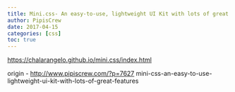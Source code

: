 ```yaml
---
title: Mini.css- An easy-to-use, lightweight UI Kit with lots of great features
author: PipisCrew
date: 2017-04-15
categories: [css]
toc: true
---
```


https://chalarangelo.github.io/mini.css/index.html

origin - http://www.pipiscrew.com/?p=7627 mini-css-an-easy-to-use-lightweight-ui-kit-with-lots-of-great-features